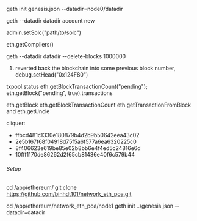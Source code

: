 geth init genesis.json --datadir=node0/datadir

geth --datadir datadir account new

admin.setSolc("path/to/solc")

eth.getCompilers()


geth  --datadir datadir  --delete-blocks 1000000


1. reverted back the blockchain into some previous block number,
debug.setHead("0x124F80")


txpool.status
eth.getBlockTransactionCount("pending");
eth.getBlock("pending", true).transactions


eth.getBlock
eth.getBlockTransactionCount
eth.getTransactionFromBlock and
eth.getUncle


cliquer:
+ ffbcd481c1330e180879b4d2b9b50642eea43c02
+ 2e5b167f68f04918d75f5a6f577a6ea6320225c0
+ 8f406623e619be85e02b8bb6e4f4ed5c24816e6d
+ 10fff1170de86262d2f65cb81436e40f6c579b44


######  Setup ###########
cd /app/ethereum/
git clone https://github.com/binhdt101/network_eth_poa.git

cd /app/ethereum/network_eth_poa/node1
geth init ../genesis.json --datadir=datadir
